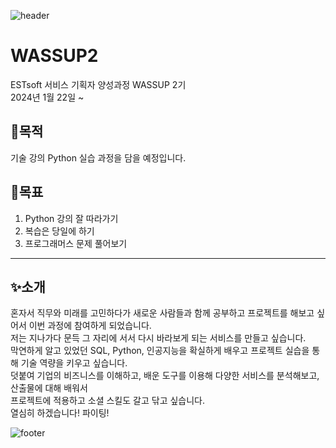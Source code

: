 ![header](https://capsule-render.vercel.app/api?type=venom&color=auto&height=300&section=header&text=ESTsoft%20서비스%20기획자%20양성과정%20WASSUP%202기&fontSize=50)
# WASSUP2
ESTsoft 서비스 기획자 양성과정 WASSUP 2기  
2024년 1월 22일 ~

## 📍목적
기술 강의 Python 실습 과정을 담을 예정입니다.

## 📍목표
1. Python 강의 잘 따라가기  
2. 복습은 당일에 하기  
3. 프로그래머스 문제 풀어보기  

---

## ✨소개
혼자서 직무와 미래를 고민하다가 새로운 사람들과 함께 공부하고 프로젝트를 해보고 싶어서 이번 과정에 참여하게 되었습니다.  
저는 지나가다 문득 그 자리에 서서 다시 바라보게 되는 서비스를 만들고 싶습니다.  
막연하게 알고 있었던 SQL, Python, 인공지능을 확실하게 배우고 프로젝트 실습을 통해 기술 역량을 키우고 싶습니다.  
덧붙여 기업의 비즈니스를 이해하고, 배운 도구를 이용해 다양한 서비스를 분석해보고, 산출물에 대해 배워서  
프로젝트에 적용하고 소셜 스킬도 갈고 닦고 싶습니다.  
열심히 하겠습니다! 파이팅!

![footer](https://capsule-render.vercel.app/api?&type=rect&section=footer&text=Pure%20Imagination)